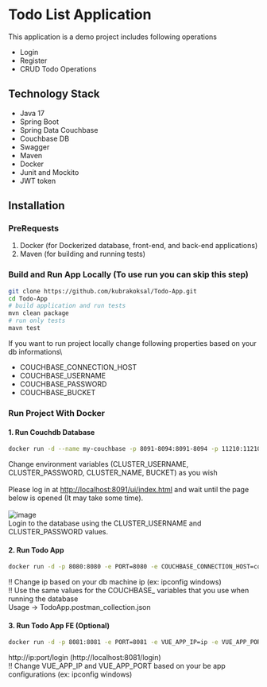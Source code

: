 # Todo List Application

This application is a demo project includes following operations
- Login
- Register
- CRUD Todo Operations

## Technology Stack
* Java 17
* Spring Boot
* Spring Data Couchbase
* Couchbase DB
* Swagger
* Maven
* Docker
* Junit and Mockito
* JWT token

## Installation
### PreRequests
1. Docker (for Dockerized database, front-end, and back-end applications)
2. Maven (for building and running tests)

### Build and Run App Locally (To use run you can skip this step)
```bash
git clone https://github.com/kubrakoksal/Todo-App.git
cd Todo-App
# build application and run tests
mvn clean package
# run only tests 
mavn test
```

If you want to run project locally change  following properties based on your db informations\
- COUCHBASE_CONNECTION_HOST
- COUCHBASE_USERNAME
- COUCHBASE_PASSWORD
- COUCHBASE_BUCKET

### Run Project With Docker
#### 1. Run Couchdb Database
```bash
docker run -d --name my-couchbase -p 8091-8094:8091-8094 -p 11210:11210 -e CLUSTER_USERNAME=user -e CLUSTER_PASSWORD=password -e CLUSTER_NAME=Example_Cluster -e SERVICES=data,index,query,fts -e BUCKET=app_bucket -e NODE_INIT_INDEX_PATH=/opt/couchbase/var/lib/couchbase/indexes -e RBAC_USERNAME=user -e RBAC_PASSWORD=pwd123 bentonam/couchbase-docker
```
Change environment variables (CLUSTER_USERNAME, CLUSTER_PASSWORD, CLUSTER_NAME, BUCKET) as you wish <br>  <br>
Please log in at [http://localhost:8091/ui/index.html](http://localhost:8091/ui/index.html) and wait until the page below is opened (It may take some time).<br><br>
![image](https://github.com/kubrakoksal/Todo-App/assets/47196852/6bd0ebaf-ea36-498f-a90f-ff70bbfca598)<br>
Login to the database using the CLUSTER_USERNAME and CLUSTER_PASSWORD values.<br>

#### 2. Run Todo App
```bash
docker run -d -p 8080:8080 -e PORT=8080 -e COUCHBASE_CONNECTION_HOST=couchbase://ip -e COUCHBASE_USERNAME=user -e COUCHBASE_PASSWORD=password -e COUCHBASE_BUCKET=app_bucket kkoksal/todo-app-be
```
!! Change ip based on your db machine ip (ex: ipconfig windows)<br>
!! Use the same values for the COUCHBASE_ variables that you use when running the database<br>
Usage -> TodoApp.postman_collection.json

#### 3. Run Todo App FE (Optional)
```bash
docker run -d -p 8081:8081 -e PORT=8081 -e VUE_APP_IP=ip -e VUE_APP_PORT=8080  kkoksal/todo-app-fe npm run serve
```
http://ip:port/login (http://localhost:8081/login)<br>
!! Change VUE_APP_IP and VUE_APP_PORT based on your be app configurations (ex: ipconfig windows)<br>
